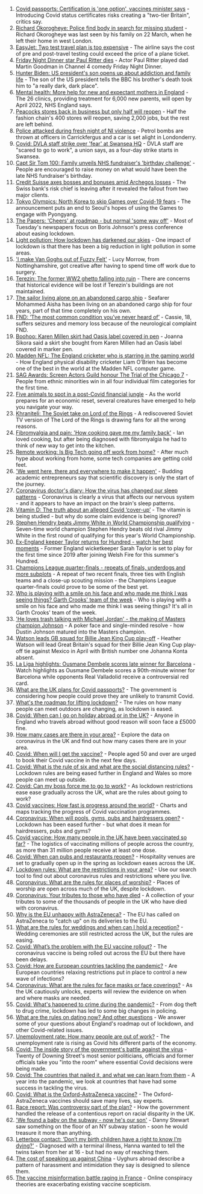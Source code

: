 1. [Covid passports: Certification is 'one option', vaccines minister says](https://www.bbc.co.uk/news/uk-56645208) - Introducing Covid status certificates risks creating a "two-tier Britain", critics say.
2. [Richard Okorogheye: Police find body in search for missing student](https://www.bbc.co.uk/news/uk-56641583) - Richard Okorogheye was last seen by his family on 22 March, when he left their home in west London.
3. [EasyJet: Two test travel plan is too expensive](https://www.bbc.co.uk/news/business-56647119) - The airline says the cost of pre and post-travel testing could exceed the price of a plane ticket.
4. [Friday Night Dinner star Paul Ritter dies](https://www.bbc.co.uk/news/entertainment-arts-56649661) - Actor Paul Ritter played dad Martin Goodman in Channel 4 comedy Friday Night Dinner.
5. [Hunter Biden: US president's son opens up about addiction and family life](https://www.bbc.co.uk/news/world-us-canada-56638865) - The son of the US president tells the BBC his brother's death took him to "a really dark, dark place".
6. [Mental health: More help for new and expectant mothers in England](https://www.bbc.co.uk/news/health-56639858) - The 26 clinics, providing treatment for 6,000 new parents, will open by April 2022, NHS England says.
7. [Peacocks stores back in business but only half will reopen](https://www.bbc.co.uk/news/business-56646761) - Half the fashion chain's 400 stores will reopen, saving 2,000 jobs, but the rest are left behind.
8. [Police attacked during fresh night of NI violence](https://www.bbc.co.uk/news/uk-northern-ireland-56646392) - Petrol bombs are thrown at officers in Carrickfergus and a car is set alight in Londonderry.
9. [Covid: DVLA staff strike over 'fear' at Swansea HQ](https://www.bbc.co.uk/news/uk-wales-56647149) - DVLA staff are "scared to go to work", a union says, as a four-day strike starts in Swansea.
10. [Capt Sir Tom 100: Family unveils NHS fundraiser's 'birthday challenge'](https://www.bbc.co.uk/news/uk-england-beds-bucks-herts-56641436) - People are encouraged to raise money on what would have been the late NHS fundraiser's birthday.
11. [Credit Suisse axes bosses and bonuses amid Archegos losses](https://www.bbc.co.uk/news/business-56646755) - The Swiss bank's risk chief is leaving after it revealed the fallout from two major clients.
12. [Tokyo Olympics: North Korea to skip Games over Covid-19 fears](https://www.bbc.co.uk/news/world-asia-56645611) - The announcement puts an end to Seoul's hopes of using the Games to engage with Pyongyang.
13. [The Papers: 'Cheers' at roadmap - but normal 'some way off'](https://www.bbc.co.uk/news/blogs-the-papers-56644717) - Most of Tuesday's newspapers focus on Boris Johnson's press conference about easing lockdown.
14. [Light pollution: How lockdown has darkened our skies](https://www.bbc.co.uk/news/science-environment-56634629) - One impact of lockdown is that there has been a big reduction in light pollution in some areas.
15. ['I make Van Goghs out of Fuzzy Felt'](https://www.bbc.co.uk/news/uk-england-nottinghamshire-56372927) - Lucy Morrow, from Nottinghamshire, got creative after having to spend time off work due to surgery.
16. [Terezin: The former WW2 ghetto falling into ruin](https://www.bbc.co.uk/news/world-europe-56596351) - There are concerns that historical evidence will be lost if Terezin's buildings are not maintained.
17. [The sailor living alone on an abandoned cargo ship](https://www.bbc.co.uk/news/world-56606749) - Seafarer Mohammed Aisha has been living on an abandoned cargo ship for four years, part of that time completely on his own.
18. [FND: ‘The most common condition you’ve never heard of’](https://www.bbc.co.uk/news/uk-england-leeds-56609351) - Cassie, 18, suffers seizures and memory loss because of the neurological complaint FND.
19. [Boohoo: Karen Millen skirt had Oasis label covered in pen](https://www.bbc.co.uk/news/business-56630546) - Joanna Sikora said a skirt she bought from Karen Millen had an Oasis label covered in marker pen.
20. [Madden NFL: The England cricketer who is starring in the gaming world](https://www.bbc.co.uk/sport/cricket/56588937) - How England physical disability cricketer Liam O'Brien has become one of the best in the world at the Madden NFL computer game.
21. [SAG Awards: Screen Actors Guild honour The Trial of the Chicago 7](https://www.bbc.co.uk/news/entertainment-arts-56637214) - People from ethnic minorities win in all four individual film categories for the first time.
22. [Five animals to spot in a post-Covid financial jungle](https://www.bbc.co.uk/news/business-56484986) - As the world prepares for an economic reset, several creatures have emerged to help you navigate your way.
23. [Khraniteli: The Soviet take on Lord of the Rings](https://www.bbc.co.uk/news/world-europe-56641258) - A rediscovered Soviet TV version of The Lord of the Rings is drawing fans for all the wrong reasons.
24. [Fibromyalgia and pain: 'How cooking gave me my family back'](https://www.bbc.co.uk/news/disability-56536589) - Ian loved cooking, but after being diagnosed with fibromyalgia he had to think of new way to get into the kitchen.
25. [Remote working: Is Big Tech going off work from home?](https://www.bbc.co.uk/news/technology-56614285) - After much hype about working from home, some tech companies are getting cold feet.
26. ['We went here, there and everywhere to make it happen'](https://www.bbc.co.uk/news/business-56397086) - Budding academic entrepreneurs say that scientific discovery is only the start of the journey.
27. [Coronavirus doctor's diary: How the virus has changed our sleep patterns](https://www.bbc.co.uk/news/health-56618649) - Coronavirus is clearly a virus that affects our nervous system - and it appears to have an impact on the brain's sleep patterns.
28. [Vitamin D: The truth about an alleged Covid ‘cover-up’](https://www.bbc.co.uk/news/health-56180921) - The vitamin is being studied - but why do some claim evidence is being ignored?
29. [Stephen Hendry beats Jimmy White in World Championship qualifying](https://www.bbc.co.uk/sport/snooker/56642666) - Seven-time world champion Stephen Hendry beats old rival Jimmy White in the first round of qualifying for this year's World Championship.
30. [Ex-England keeper Taylor returns for Hundred - watch her best moments](https://www.bbc.co.uk/sport/cricket/56554422) - Former England wicketkeeper Sarah Taylor is set to play for the first time since 2019 after joining Welsh Fire for this summer's Hundred.
31. [Champions League quarter-finals - repeats of finals, underdogs and more subplots](https://www.bbc.co.uk/sport/football/56564361) - A repeat of two recent finals, three ties with English teams and a close-up scouting mission - the Champions League quarter-finals could prove to be some of the best yet.
32. [Who is playing with a smile on his face and who made me think I was seeing things? Garth Crooks' team of the week](https://www.bbc.co.uk/sport/football/56598493) - Who is playing with a smile on his face and who made me think I was seeing things? It's all in Garth Crooks' team of the week.
33. ['He loves trash talking with Michael Jordan' - the making of Masters champion Johnson](https://www.bbc.co.uk/sport/golf/56487582) - A poker face and single-minded resolve - how Dustin Johnson matured into the Masters champion.
34. [Watson leads GB squad for Billie Jean King Cup play-off](https://www.bbc.co.uk/sport/tennis/56649098) - Heather Watson will lead Great Britain's squad for their Billie Jean King Cup play-off tie against Mexico in April with British number one Johanna Konta absent.
35. [La Liga highlights: Ousmane Dembele scores late winner for Barcelona](https://www.bbc.co.uk/sport/av/football/56644951) - Watch highlights as Ousmane Dembele scores a 90th-minute winner for Barcelona while opponents Real Valladolid receive a controversial red card.
36. [What are the UK plans for Covid passports?](https://www.bbc.co.uk/news/explainers-55718553) - The government is considering how people could prove they are unlikely to transmit Covid.
37. [What's the roadmap for lifting lockdown?](https://www.bbc.co.uk/news/explainers-52530518) - The rules on how many people can meet outdoors are changing, as lockdown is eased.
38. [Covid: When can I go on holiday abroad or in the UK?](https://www.bbc.co.uk/news/explainers-52646738) - Anyone in England who travels abroad without good reason will soon face a £5000 fine.
39. [How many cases are there in your area?](https://www.bbc.co.uk/news/uk-51768274) - Explore the data on coronavirus in the UK and find out how many cases there are in your area.
40. [Covid: When will I get the vaccine?](https://www.bbc.co.uk/news/health-55045639) - People aged 50 and over are urged to book their Covid vaccine in the next few days.
41. [Covid: What is the rule of six and what are the social distancing rules?](https://www.bbc.co.uk/news/uk-51506729) - Lockdown rules are being eased further in England and Wales so more people can meet up outside.
42. [Covid: Can my boss force me to go to work?](https://www.bbc.co.uk/news/business-52567567) - As lockdown restrictions ease ease gradually across the UK, what are the rules about going to work?
43. [Covid vaccines: How fast is progress around the world?](https://www.bbc.co.uk/news/world-56237778) - Charts and maps tracking the progress of Covid vaccination programmes.
44. [Coronavirus: When will pools, gyms, pubs and hairdressers open?](https://www.bbc.co.uk/news/explainers-53349989) - Lockdown has been eased further - but what does it mean for hairdressers, pubs and gyms?
45. [Covid vaccine: How many people in the UK have been vaccinated so far?](https://www.bbc.co.uk/news/health-55274833) - The logistics of vaccinating millions of people across the country, as more than 31 million people receive at least one dose.
46. [Covid: When can pubs and restaurants reopen?](https://www.bbc.co.uk/news/business-52977388) - Hospitality venues are set to gradually open up in the spring as lockdown eases across the UK.
47. [Lockdown rules: What are the restrictions in your area?](https://www.bbc.co.uk/news/uk-54373904) - Use our search tool to find out about coronavirus rules and restrictions where you live.
48. [Coronavirus: What are the rules for places of worship?](https://www.bbc.co.uk/news/explainers-53219921) - Places of worship are open across much of the UK, despite lockdown.
49. [Coronavirus: Your tributes to those who have died](https://www.bbc.co.uk/news/uk-52676411) - A collection of your tributes to some of the thousands of people in the UK who have died with coronavirus.
50. [Why is the EU unhappy with AstraZeneca?](https://www.bbc.co.uk/news/56483766) - The EU has called on AstraZeneca to "catch up" on its deliveries to the EU.
51. [What are the rules for weddings and when can I hold a reception?](https://www.bbc.co.uk/news/explainers-52811509) - Wedding ceremonies are still restricted across the UK, but the rules are easing.
52. [Covid: What’s the problem with the EU vaccine rollout?](https://www.bbc.co.uk/news/explainers-52380823) - The coronavirus vaccine is being rolled out across the EU but there have been delays.
53. [Covid: How are European countries tackling the pandemic?](https://www.bbc.co.uk/news/explainers-53640249) - Are European countries relaxing restrictions put in place to control a new wave of infections?
54. [Coronavirus: What are the rules for face masks or face coverings?](https://www.bbc.co.uk/news/health-51205344) - As the UK cautiously unlocks, experts will review the evidence on when and where masks are needed.
55. [Covid: What's happened to crime during the pandemic?](https://www.bbc.co.uk/news/56463680) - From dog theft to drug crime, lockdown has led to some big changes in policing.
56. [What are the rules on dating now? And other questions](https://www.bbc.co.uk/news/world-asia-china-51176409) - We answer some of your questions about England's roadmap out of lockdown, and other Covid-related issues.
57. [Unemployment rate: How many people are out of work?](https://www.bbc.co.uk/news/business-52660591) - The unemployment rate is rising as Covid hits different parts of the economy.
58. [Covid: The inside story of the government's battle against the virus](https://www.bbc.co.uk/news/uk-politics-56361599) - Twenty of Downing Street's most senior politicians, officials and former officials take you "into the room" where essential Covid decisions were being made.
59. [Covid: The countries that nailed it, and what we can learn from them](https://www.bbc.co.uk/news/uk-56455030) - A year into the pandemic, we look at countries that have had some success in tackling the virus.
60. [Covid: What is the Oxford-AstraZeneca vaccine?](https://www.bbc.co.uk/news/health-55302595) - The Oxford-AstraZeneca vaccines should save many lives, say experts.
61. [Race report: Was controversy part of the plan?](https://www.bbc.co.uk/news/uk-politics-56578839) - How the government handled the release of a contentious report on racial disparity in the UK.
62. ['We found a baby on the subway - now he's our son'](https://www.bbc.co.uk/news/stories-56409764) - Danny Stewart saw something on the floor of an NY subway station - soon he would treasure it more than anything.
63. [Letterbox contact: ‘Don’t my birth children have a right to know I’m dying?'](https://www.bbc.co.uk/news/stories-56576285) - Diagnosed with a terminal illness, Hanna wanted to tell the twins taken from her at 16 - but had no way of reaching them.
64. [The cost of speaking up against China](https://www.bbc.co.uk/news/world-asia-china-56563449) - Uyghurs abroad describe a pattern of harassment and intimidation they say is designed to silence them.
65. [The vaccine misinformation battle raging in France](https://www.bbc.co.uk/news/blogs-trending-56526265) - Online conspiracy theories are exacerbating existing vaccine scepticism.
